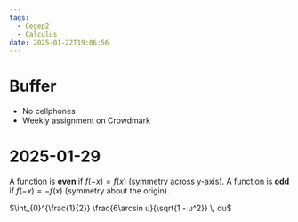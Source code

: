 ```yaml
---
tags:
  - Cegep2
  - Calculus
date: 2025-01-22T19:06:56
---
```


# Buffer

- No cellphones
- Weekly assignment on Crowdmark

# 2025-01-29

A function is **even** if $f(-x) = f(x)$ (symmetry across y-axis).
A function is **odd** if $f(-x) = -f(x)$ (symmetry about the origin).

$\int_{0}^{\frac{1}{2}} \frac{6\arcsin u}{\sqrt{1 - u^2}} \, du$